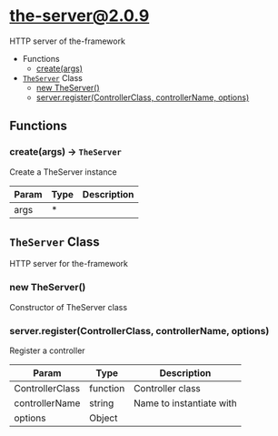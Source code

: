 # the-server@2.0.9

HTTP server of the-framework

+ Functions
  + [create(args)](#the-server-function-create)
+ [`TheServer`](#the-server-classes) Class
  + [new TheServer()](#the-server-classes-the-server-constructor)
  + [server.register(ControllerClass, controllerName, options)](#the-server-classes-the-server-register)

## Functions

<a class='md-heading-link' name="the-server-function-create" ></a>

### create(args) -> `TheServer`

Create a TheServer instance

| Param | Type | Description |
| ----- | --- | -------- |
| args | * |  |



<a class='md-heading-link' name="the-server-classes"></a>

## `TheServer` Class

HTTP server for the-framework




<a class='md-heading-link' name="the-server-classes-the-server-constructor" ></a>

### new TheServer()

Constructor of TheServer class



<a class='md-heading-link' name="the-server-classes-the-server-register" ></a>

### server.register(ControllerClass, controllerName, options)

Register a controller

| Param | Type | Description |
| ----- | --- | -------- |
| ControllerClass | function | Controller class |
| controllerName | string | Name to instantiate with |
| options | Object |  |




